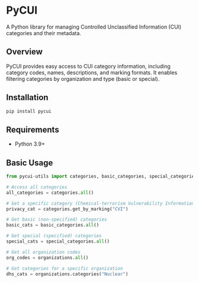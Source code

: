 # PyCUI

A Python library for managing Controlled Unclassified Information (CUI) categories and their metadata.

## Overview

PyCUI provides easy access to CUI category information, including category codes, names, descriptions, and marking formats. It enables filtering categories by organization and type (basic or special).

## Installation

```bash
pip install pycui
```

## Requirements

- Python 3.9+

## Basic Usage

```python
from pycui-utils import categories, basic_categories, special_categories, organizations

# Access all categories
all_categories = categories.all()

# Get a specific category (Chemical-terrorism Vulnerability Information) marking
privacy_cat = categories.get_by_marking("CVI")

# Get basic (non-specified) categories
basic_cats = basic_categories.all()

# Get special (specified) categories
special_cats = special_categories.all()

# Get all organization codes
org_codes = organizations.all()

# Get categories for a specific organization
dhs_cats = organizations.categories("Nuclear")
```
